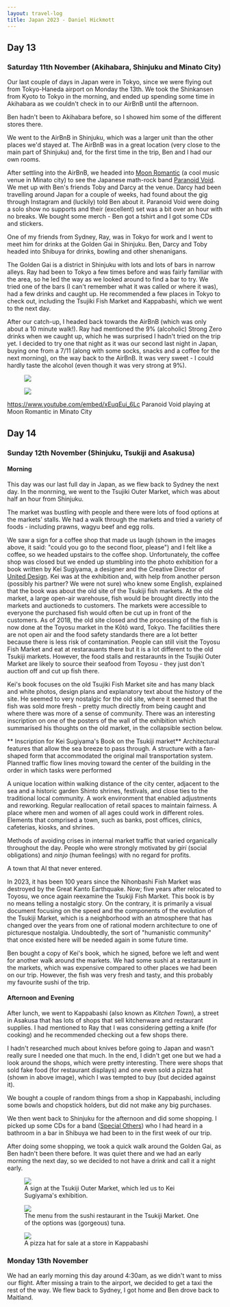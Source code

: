 ```yaml
---
layout: travel-log
title: Japan 2023 - Daniel Hickmott
---
```


## Day 13

### Saturday 11th November (Akihabara, Shinjuku and Minato City)

Our last couple of days in Japan were in Tokyo, since we were flying out from Tokyo-Haneda airport on Monday the 13th.
We took the Shinkansen from Kyoto to Tokyo in the morning, and ended up spending some time in Akihabara as we couldn't check in to our AirBnB until the afternoon.

Ben hadn't been to Akihabara before, so I showed him some of the different stores there.

We went to the AirBnB in Shinjuku, which was a larger unit than the other places we'd stayed at.
The AirBnB was in a great location (very close to the main part of Shinjuku) and, for the first time in the trip, Ben and I had our own rooms.

After settling into the AirBnB, we headed into [Moon Romantic](https://www.moonromantic.com/) (a cool music venue in Minato city) to see the Japanese math-rock band [Paranoid Void](https://www.paranoidvoid.com/).
We met up with Ben's friends Toby and Darcy at the venue.
Darcy had been travelling around Japan for a couple of weeks, had found about the gig through Instagram and (luckily) told Ben about it.
Paranoid Void were doing a solo show no supports and their (excellent) set was a bit over an hour with no breaks.
We bought some merch - Ben got a tshirt and I got some CDs and stickers.

One of my friends from Sydney, Ray, was in Tokyo for work and I went to meet him for drinks at the Golden Gai in Shinjuku.
Ben, Darcy and Toby headed into Shibuya for drinks, bowling and other shenanigans.

The Golden Gai is a district in Shinjuku with lots and lots of bars in narrow alleys.
Ray had been to Tokyo a few times before and was fairly familiar with the area, so he led the way as we looked around to find a bar to try.
We tried one of the bars (I can't remember what it was called or where it was), had a few drinks and caught up.
He recommended a few places in Tokyo to check out, including the Tsujiki Fish Market and Kappabashi, which we went to the next day.

After our catch-up, I headed back towards the AirBnB (which was only about a 10 minute walk!).
Ray had mentioned the 9% (alcoholic) Strong Zero drinks when we caught up, which he was surprised I hadn't tried on the trip yet.
I decided to try one that night as it was our second last night in Japan, buying one from a 7/11 (along with some socks, snacks and a coffee for the next morning), on the way back to the AirBnB. 
It was very sweet - I could hardly taste the alcohol (even though it was very strong at 9%).

<figure>
    <img src="images/hiroshima_castle_dark.jpg" style="max-width: 200px">
    <figcaption></figcaption>
</figure>

<figure>
    <img src="images/minato_paranoid_void.jpg" style="max-width: 200px">
    <figcaption></figcaption>
</figure>

https://www.youtube.com/embed/xEuqEui_6Lc
Paranoid Void playing at Moon Romantic in Minato City

## Day 14

### Sunday 12th November (Shinjuku, Tsukiji and Asakusa)

#### Morning

This day was our last full day in Japan, as we flew back to Sydney the next day.
In the monrning, we went to the Tsujiki Outer Market, which was about half an hour from Shinjuku.

The market was bustling with people and there were lots of food options at the markets' stalls.
We had a walk through the markets and tried a variety of foods - including prawns, wagyu beef and egg rolls.

We saw a sign for a coffee shop that made us laugh (shown in the images above, it said: "could you go to the second floor, please") and I felt like a coffee, so we headed upstairs to the coffee shop.
Unfortunately, the coffee shop was closed but we ended up stumbling into the photo exhibition for a book written by Kei Sugiyama, a designer and the Creative Director of [United Design](https://www.united-design.co.jp/en/index.html).
Kei was at the exhibition and, with help from another person (possibly his partner? We were not sure) who knew some English, explained that the book was about the old site of the Tsukiji fish markets.
At the old market, a large open-air warehouse, fish would be brought directly into the markets and auctioneds to customers.
The markets were accessible to everyone the purchased fish would often be cut up in front of the customers.
As of 2018, the old site closed and the processing of the fish is now done at the Toyosu market in the Kōtō ward, Tokyo.
The facilities there are not open air and the food safety standards there are a lot better because there is less risk of contamination.
People can still visit the Toyosu Fish Market and eat at restarauants there but it is a lot different to the old Tsukiji markets.
However, the food stalls and restaraunts in the Tsujiki Outer Market are likely to source their seafood from Toyosu - they just don't auction off and cut up fish there.

Kei's book focuses on the old Tsujiki Fish Market site and has many black and white photos, design plans and explanatory text about the history of the site.
He seemed to very nostalgic for the old site, where it seemed that the fish was sold more fresh - pretty much directly from being caught and where there was more of a sense of community.
There was an interesting inscription on one of the posters of the wall of the exhibition which summarised his thoughts on the old market, in the collapsible section below.

** Inscription for Kei Sugiyama's Book on the Tsukiji market**
Architectural features that allow the sea breeze to pass through.
A structure with a fan-shaped form that accommodated the original mail transportation system.
Planned traffic flow lines moving toward the center of the building in the order in which tasks were performed

A unique location within walking distance of the city center, adjacent to the sea and a historic garden Shinto shrines, festivals, and close ties to the traditional local community.
A work environment that enabled adjustments and reworking.
Regular reallocation of retail spaces to maintain fairness.
A place where men and women of all ages could work in different roles.
Elements that comprised a town, such as banks, post offices, clinics, cafeterias, kiosks, and shrines.

Methods of avoiding crises in internal market traffic that varied organically throughout the day.
People who were strongly motivated by *giri* (social obligations) and *ninjo* (human feelings) with no regard for
profits.

A town that AI that never entered.

In 2023, it has been 100 years since the Nihonbashi Fish Market was destroyed by the Great Kanto Earthquake. 
Now; five years after relocated to Toyosu, we once again reexamine the Tsukiji Fish Market.
This book is by no means telling a nostalgic story.
On the contrary, it is primarily a visual document focusing on the speed and the components of the evolution of the Tsukiji Market, which is a neighborhood with an atmosphere that has changed over the years from one of rational modern architecture to one of picturesque nostalgia. 
Undoubtedly, the sort of "humanistic community" that once existed here will be needed again in some future time.

Ben bought a copy of Kei's book, which he signed, before we left and went for another walk around the markets.
We had some sushi at a restaraunt in the markets, which was expensive compared to other places we had been on our trip.
However, the fish was very fresh and tasty, and this probably my favourite sushi of the trip.

#### Afternoon and Evening

After lunch, we went to Kappabashi (also known as *Kitchen Town*), a street in Asakusa that has lots of shops that sell kitchenware and restaurant supplies.
I had mentioned to Ray that I was considering getting a knife (for cooking) and he recommended checking out a few shops there.

I hadn't researched much about knives before going to Japan and wasn't really sure I needed one that much.
In the end, I didn't get one but we had a look around the shops, which were pretty interesting.
There were shops that sold fake food (for restaurant displays) and one even sold a pizza hat (shown in above image), which I was tempted to buy (but decided against it).

We bought a couple of random things from a shop in Kappabashi, including some bowls and chopstick holders, but did not make any big purchases.

We then went back to Shinjuku for the afternoon and did some shopping.
I picked up some CDs for a band ([Special Others](http://www.specialothers.com/index.php)) who I had heard in a bathroom in a bar in Shibuya we had been to in the first week of our trip.

After doing some shopping, we took a quick walk around the Golden Gai, as Ben hadn't been there before.
It was quiet there and we had an early morning the next day, so we decided to not have a drink and call it a night early.

<figure>
    <img src="images/tsukiji_market_sign.jpg" style="max-width: 200px">
    <figcaption>A sign at the Tsukiji Outer Market, which led us to Kei Sugiyama's exhibition.</figcaption>
</figure>

<figure>
    <img src="images/tsukiji_sushi_menu.jpg" style="max-width: 200px">
    <figcaption>The menu from the sushi restaurant in the Tsukiji Market. One of the options was (gorgeous) tuna.</figcaption>
</figure>

<figure>
    <img src="images/kappabashi_pizza_hat.jpg" style="max-width: 200px">
    <figcaption>A pizza hat for sale at a store in Kappabashi</figcaption>
</figure>

### Monday 13th November 

We had an early morning this day around 4:30am, as we didn't want to miss our flight.
After missing a train to the airport, we decided to get a taxi the rest of the way.
We flew back to Sydney, I got home and Ben drove back to Maitland.